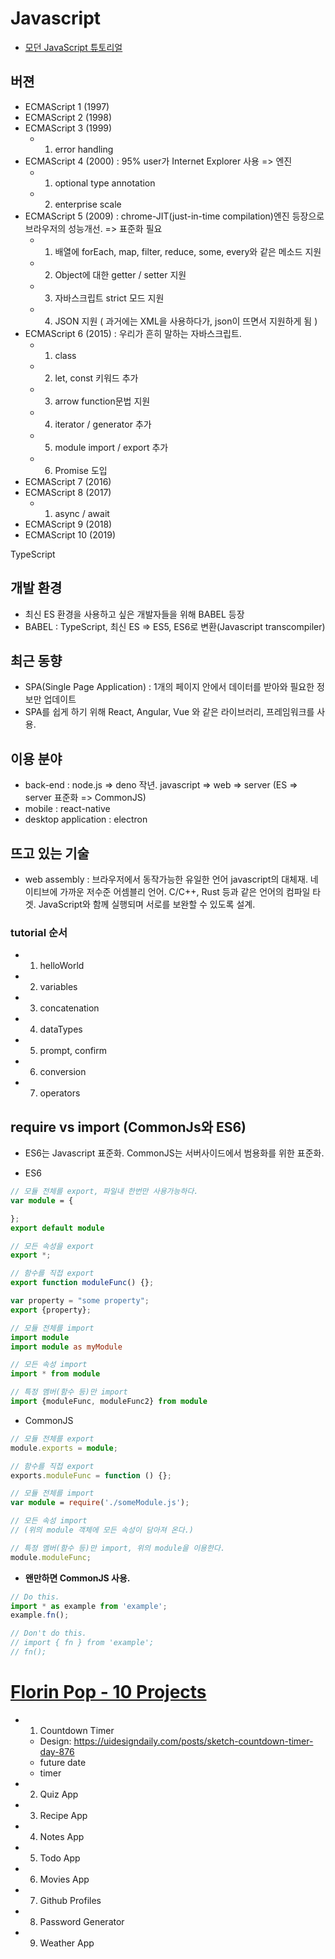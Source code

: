 # Javascript

- [모던 JavaScript 튜토리얼](https://ko.javascript.info/hello-world)

## 버젼

- ECMAScript 1 (1997)
- ECMAScript 2 (1998)
- ECMAScript 3 (1999)
  - 1. error handling
- ECMAScript 4 (2000) : 95% user가 Internet Explorer 사용 => 엔진
  - 1. optional type annotation
  - 2. enterprise scale
- ECMAScript 5 (2009) : chrome-JIT(just-in-time compilation)엔진 등장으로 브라우저의 성능개선. => 표준화 필요
  - 1. 배열에 forEach, map, filter, reduce, some, every와 같은 메소드 지원
  - 2. Object에 대한 getter / setter 지원
  - 3. 자바스크립트 strict 모드 지원
  - 4. JSON 지원 ( 과거에는 XML을 사용하다가, json이 뜨면서 지원하게 됨 )
- ECMAScript 6 (2015) : 우리가 흔히 말하는 자바스크립트.
  - 1. class
  - 2. let, const 키워드 추가
  - 3. arrow function문법 지원
  - 4. iterator / generator 추가
  - 5. module import / export 추가
  - 6. Promise 도입
- ECMAScript 7 (2016)
- ECMAScript 8 (2017)
  - 1. async / await
- ECMAScript 9 (2018)
- ECMAScript 10 (2019)

TypeScript

## 개발 환경

- 최신 ES 환경을 사용하고 싶은 개발자들을 위해 BABEL 등장
- BABEL : TypeScript, 최신 ES => ES5, ES6로 변환(Javascript transcompiler)

## 최근 동향

- SPA(Single Page Application) : 1개의 페이지 안에서 데이터를 받아와 필요한 정보만 업데이트
- SPA를 쉽게 하기 위해 React, Angular, Vue 와 같은 라이브러리, 프레임워크를 사용.

## 이용 분야

- back-end : node.js => deno 작년. javascript => web => server (ES => server 표준화 => CommonJS)
- mobile : react-native
- desktop application : electron

## 뜨고 있는 기술

- web assembly : 브라우저에서 동작가능한 유일한 언어 javascript의 대체재. 네이티브에 가까운 저수준 어셈블리 언어. C/C++, Rust 등과 같은 언어의 컴파일 타겟. JavaScript와 함께 실행되며 서로를 보완할 수 있도록 설계.

### tutorial 순서

- 1. helloWorld
- 2. variables
- 3. concatenation
- 4. dataTypes
- 5. prompt, confirm
- 6. conversion
- 7. operators

## require vs import (CommonJs와 ES6)

- ES6는 Javascript 표준화. CommonJS는 서버사이드에서 범용화를 위한 표준화.

- ES6

```ts
// 모듈 전체를 export, 파일내 한번만 사용가능하다.
var module = {

};
export default module

// 모든 속성을 export
export *;

// 함수를 직접 export
export function moduleFunc() {};

var property = "some property";
export {property};

// 모듈 전체를 import
import module
import module as myModule

// 모든 속성 import
import * from module

// 특정 멤버(함수 등)만 import
import {moduleFunc, moduleFunc2} from module
```

- CommonJS

```ts
// 모듈 전체를 export
module.exports = module;

// 함수를 직접 export
exports.moduleFunc = function () {};

// 모듈 전체를 import
var module = require('./someModule.js');

// 모든 속성 import
// (위의 module 객체에 모든 속성이 담아져 온다.)

// 특정 멤버(함수 등)만 import, 위의 module을 이용한다.
module.moduleFunc;
```

- **왠만하면 CommonJS 사용.**

```ts
// Do this.
import * as example from 'example';
example.fn();

// Don't do this.
// import { fn } from 'example';
// fn();
```

# [Florin Pop - 10 Projects](https://www.youtube.com/watch?v=dtKciwk_si4)
 - 1. Countdown Timer
   - Design: https://uidesigndaily.com/posts/sketch-countdown-timer-day-876
   - future date
   - timer
 - 2. Quiz App
 - 3. Recipe App
 - 4. Notes App
 - 5. Todo App
 - 6. Movies App
 - 7. Github Profiles
 - 8. Password Generator
 - 9. Weather App